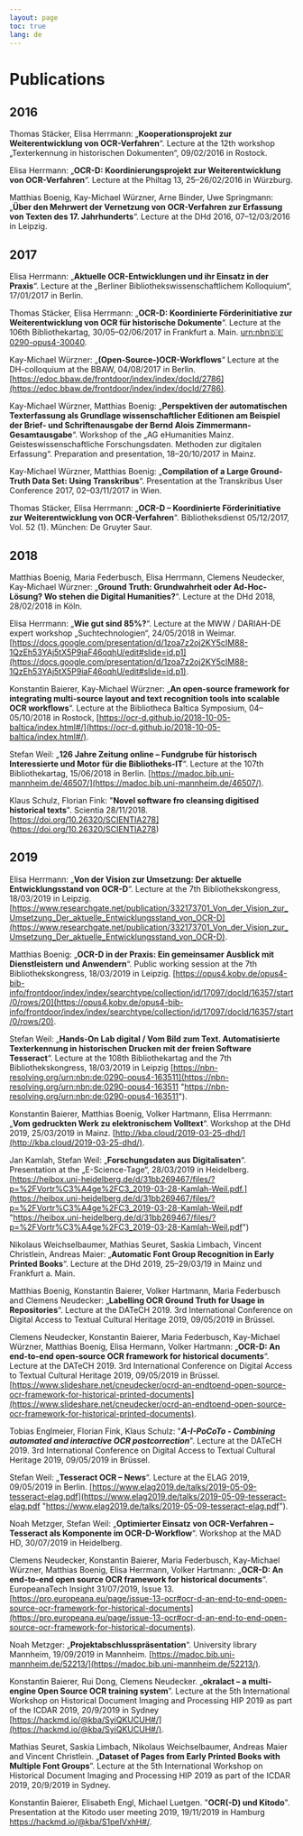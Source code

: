 ```yaml
---
layout: page
toc: true
lang: de
---
```

# Publications

## 2016
Thomas Stäcker, Elisa Herrmann: „**Kooperationsprojekt zur Weiterentwicklung von OCR-Verfahren**“. Lecture at the 12th workshop „Texterkennung in historischen Dokumenten“, 09/02/2016 in Rostock.

Elisa Herrmann: „**OCR-D: Koordinierungsprojekt zur Weiterentwicklung von OCR-Verfahren**“. Lecture at the Philtag 13, 25–26/02/2016 in Würzburg.

Matthias Boenig, Kay-Michael Würzner, Arne Binder, Uwe Springmann: „**Über den Mehrwert der Vernetzung von OCR-Verfahren zur Erfassung von Texten des 17. Jahrhunderts**“. Lecture at the DHd 2016, 07–12/03/2016 in Leipzig.

## 2017

Elisa Herrmann: „**Aktuelle OCR-Entwicklungen und ihr Einsatz in der Praxis**“. Lecture at the „Berliner Bibliothekswissenschaftlichem Kolloquium“, 17/01/2017 in Berlin.

Thomas Stäcker, Elisa Herrmann: „**OCR-D: Koordinierte Förderinitiative zur Weiterentwicklung von OCR für historische Dokumente**“. Lecture at the 106th Bibliothekartag, 30/05–02/06/2017 in Frankfurt a. Main. [urn:nbn:de:0290-opus4-30040](https://opus4.kobv.de/opus4-bib-info/frontdoor/index/index/searchtype/collection/id/16521/rows/10/start/0/facetNumber_author_facet/all/author_facetfq/St%C3%A4cker%2C+Thomas/docId/3004).

Kay-Michael Würzner: „**(Open-Source-)OCR-Workflows**“ Lecture at the DH-colloquium at the BBAW, 04/08/2017 in Berlin. [https://edoc.bbaw.de/frontdoor/index/index/docId/2786](https://edoc.bbaw.de/frontdoor/index/index/docId/2786).

Kay-Michael Würzner, Matthias Boenig: „**Perspektiven der automatischen Texterfassung als Grundlage wissenschaftlicher Editionen am Beispiel der Brief- und Schriftenausgabe der Bernd Alois Zimmermann-Gesamtausgabe**“. Workshop of the „AG eHumanities Mainz. Geisteswissenschaftliche Forschungsdaten. Methoden zur digitalen Erfassung“. Preparation and presentation, 18–20/10/2017 in Mainz.

Kay-Michael Würzner, Matthias Boenig: „**Compilation of a Large Ground-Truth Data Set: Using Transkribus**“. Presentation at the Transkribus User Conference 2017, 02–03/11/2017 in Wien.

Thomas Stäcker, Elisa Herrmann: „**OCR-D – Koordinierte Förderinitiative zur Weiterentwicklung von OCR-Verfahren**“. Bibliotheksdienst 05/12/2017, Vol. 52 (1). München: De Gruyter Saur.

## 2018
Matthias Boenig, Maria Federbusch, Elisa Herrmann, Clemens Neudecker, Kay-Michael Würzner: „**Ground Truth: Grundwahrheit oder Ad-Hoc-Lösung? Wo stehen die Digital Humanities?**“. Lecture at the DHd 2018, 28/02/2018 in Köln.

Elisa Herrmann: „**Wie gut sind 85%?**“. Lecture at the MWW / DARIAH-DE expert workshop „Suchtechnologien“, 24/05/2018 in Weimar. [https://docs.google.com/presentation/d/1zoa7z2oj2KY5cIM88-1QzEh53YAj5tX5P9iaF46oqhU/edit#slide=id.p1](https://docs.google.com/presentation/d/1zoa7z2oj2KY5cIM88-1QzEh53YAj5tX5P9iaF46oqhU/edit#slide=id.p1).

Konstantin Baierer, Kay-Michael Würzner: „**An open-source framework for integrating multi-source layout and text recognition tools into scalable OCR workflows**“. Lecture at the Bibliotheca Baltica Symposium, 04–05/10/2018 in Rostock, [https://ocr-d.github.io/2018-10-05-baltica/index.html#/](https://ocr-d.github.io/2018-10-05-baltica/index.html#/).

Stefan Weil: „**126 Jahre Zeitung online – Fundgrube für historisch Interessierte und Motor für die Bibliotheks-IT**“. Lecture at the 107th Bibliothekartag, 15/06/2018 in Berlin. [https://madoc.bib.uni-mannheim.de/46507/](https://madoc.bib.uni-mannheim.de/46507/).

Klaus Schulz, Florian Fink: "**Novel software fro cleansing digitised historical texts**". Scientia 28/11/2018. [https://doi.org/10.26320/SCIENTIA278] (https://doi.org/10.26320/SCIENTIA278)

## 2019
Elisa Herrmann: „**Von der Vision zur Umsetzung: Der aktuelle Entwicklungsstand von OCR-D**“. Lecture at the 7th Bibliothekskongress, 18/03/2019 in Leipzig. [https://www.researchgate.net/publication/332173701_Von_der_Vision_zur_Umsetzung_Der_aktuelle_Entwicklungsstand_von_OCR-D](https://www.researchgate.net/publication/332173701_Von_der_Vision_zur_Umsetzung_Der_aktuelle_Entwicklungsstand_von_OCR-D).

Matthias Boenig: „**OCR-D in der Praxis: Ein gemeinsamer Ausblick mit Dienstleistern und Anwendern**“. Public working session at the 7th Bibliothekskongress, 18/03/2019 in Leipzig. [https://opus4.kobv.de/opus4-bib-info/frontdoor/index/index/searchtype/collection/id/17097/docId/16357/start/0/rows/20](https://opus4.kobv.de/opus4-bib-info/frontdoor/index/index/searchtype/collection/id/17097/docId/16357/start/0/rows/20).

Stefan Weil: „**Hands-On Lab digital / Vom Bild zum Text. Automatisierte Texterkennung in historischen Drucken mit der freien Software Tesseract**“. Lecture at the 108th Bibliothekartag and the 7th Bibliothekskongress, 18/03/2019 in Leipzig
[https://nbn-resolving.org/urn:nbn:de:0290-opus4-163511](https://nbn-resolving.org/urn:nbn:de:0290-opus4-163511 "https://nbn-resolving.org/urn:nbn:de:0290-opus4-163511").

Konstantin Baierer, Matthias Boenig, Volker Hartmann, Elisa Herrmann: „**Vom gedruckten Werk zu elektronischem Volltext**“. Workshop at the DHd 2019, 25/03/2019 in Mainz. [http://kba.cloud/2019-03-25-dhd/](http://kba.cloud/2019-03-25-dhd/).

Jan Kamlah, Stefan Weil: „**Forschungsdaten aus Digitalisaten**“. Presentation at the „E-Science-Tage“, 28/03/2019 in Heidelberg. [https://heibox.uni-heidelberg.de/d/31bb269467/files/?p=%2FVortr%C3%A4ge%2FC3_2019-03-28-Kamlah-Weil.pdf.](https://heibox.uni-heidelberg.de/d/31bb269467/files/?p=%2FVortr%C3%A4ge%2FC3_2019-03-28-Kamlah-Weil.pdf "https://heibox.uni-heidelberg.de/d/31bb269467/files/?p=%2FVortr%C3%A4ge%2FC3_2019-03-28-Kamlah-Weil.pdf")

Nikolaus Weichselbaumer, Mathias Seuret, Saskia Limbach, Vincent Christlein, Andreas Maier: „**Automatic Font Group Recognition in Early Printed Books**“. Lecture at the DHd 2019, 25–29/03/19 in Mainz und Frankfurt a. Main.

Matthias Boenig, Konstantin Baierer, Volker Hartmann, Maria Federbusch and Clemens Neudecker: „**Labelling OCR Ground Truth for Usage in Repositories**“. Lecture at the DATeCH 2019. 3rd International Conference on Digital Access to Textual Cultural Heritage 2019, 09/05/2019 in Brüssel.

Clemens Neudecker, Konstantin Baierer, Maria Federbusch, Kay-Michael Würzner, Matthias Boenig, Elisa Hermann, Volker Hartmann: „**OCR-D: An end-to-end open-source OCR framework for historical documents**“. Lecture at the DATeCH 2019. 3rd International Conference on Digital Access to Textual Cultural Heritage 2019, 09/05/2019 in Brüssel. [https://www.slideshare.net/cneudecker/ocrd-an-endtoend-open-source-ocr-framework-for-historical-printed-documents](https://www.slideshare.net/cneudecker/ocrd-an-endtoend-open-source-ocr-framework-for-historical-printed-documents).

Tobias Englmeier, Florian Fink, Klaus Schulz: "***A-I-PoCoTo - Combining automated and interactive OCR postcorrection***". Lecture at the DATeCH 2019. 3rd International Conference on Digital Access to Textual Cultural Heritage 2019, 09/05/2019 in Brüssel.

Stefan Weil: „**Tesseract OCR – News**“. Lecture at the ELAG 2019, 09/05/2019 in Berlin. [https://www.elag2019.de/talks/2019-05-09-tesseract-elag.pdf](https://www.elag2019.de/talks/2019-05-09-tesseract-elag.pdf "https://www.elag2019.de/talks/2019-05-09-tesseract-elag.pdf").

Noah Metzger, Stefan Weil: „**Optimierter Einsatz von OCR-Verfahren – Tesseract als Komponente im OCR-D-Workflow**“. Workshop at the MAD HD, 30/07/2019 in Heidelberg.

Clemens Neudecker, Konstantin Baierer, Maria Federbusch, Kay-Michael Würzner, Matthias Boenig, Elisa Herrmann, Volker Hartmann: „**OCR-D: An end-to-end open source OCR framework for historical documents**“. EuropeanaTech Insight 31/07/2019, Issue 13. [https://pro.europeana.eu/page/issue-13-ocr#ocr-d-an-end-to-end-open-source-ocr-framework-for-historical-documents](https://pro.europeana.eu/page/issue-13-ocr#ocr-d-an-end-to-end-open-source-ocr-framework-for-historical-documents).

Noah Metzger: „**Projektabschlusspräsentation**“. University library Mannheim, 19/09/2019 in Mannheim. [https://madoc.bib.uni-mannheim.de/52213/](https://madoc.bib.uni-mannheim.de/52213/).

Konstantin Baierer, Rui Dong, Clemens Neudecker. „**okralact – a multi-engine Open Source OCR training system**”. Lecture at the 5th International Workshop on Historical Document Imaging and Processing HIP 2019 as part of the ICDAR 2019, 20/9/2019 in Sydney [https://hackmd.io/@kba/SyiQKUCUH#/](https://hackmd.io/@kba/SyiQKUCUH#/).

Mathias Seuret, Saskia Limbach, Nikolaus Weichselbaumer, Andreas Maier and Vincent Christlein. „**Dataset of Pages from Early Printed Books with Multiple Font Groups**”. Lecture at the 5th International Workshop on Historical Document Imaging and Processing HIP 2019 as part of the ICDAR 2019, 20/9/2019 in Sydney.

Konstantin Baierer, Elisabeth Engl, Michael Luetgen. "**OCR(-D) und Kitodo**". Presentation at the Kitodo user meeting 2019, 19/11/2019 in Hamburg https://hackmd.io/@kba/S1peIVxhH#/.
